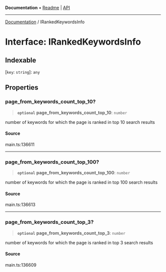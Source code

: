 **Documentation** • [Readme](../README.md) \| [API](../globals.md)

***

[Documentation](../README.md) / IRankedKeywordsInfo

# Interface: IRankedKeywordsInfo

## Indexable

 \[`key`: `string`\]: `any`

## Properties

### page\_from\_keywords\_count\_top\_10?

> **`optional`** **page\_from\_keywords\_count\_top\_10**: `number`

number of keywords for which the page is ranked in top 10 search results

#### Source

main.ts:136611

***

### page\_from\_keywords\_count\_top\_100?

> **`optional`** **page\_from\_keywords\_count\_top\_100**: `number`

number of keywords for which the page is ranked in top 100 search results

#### Source

main.ts:136613

***

### page\_from\_keywords\_count\_top\_3?

> **`optional`** **page\_from\_keywords\_count\_top\_3**: `number`

number of keywords for which the page is ranked in top 3 search results

#### Source

main.ts:136609
